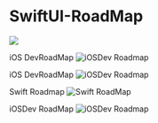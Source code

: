 # SwiftUI-RoadMap

![](https://github.com/GaneshRajuGalla/SwiftUI-RoadMap/blob/main/SwiftUI%20RoadMap/Swiftui.png)


iOS DevRoadMap
![iOSDev Roadmap](https://github.com/GaneshRajuGalla/SwiftUI-RoadMap/assets/61533653/47c19883-bfae-4251-9065-5de043f17191)


iOS DevRoadMap
![iOSDev Roadmap ](https://github.com/GaneshRajuGalla/SwiftUI-RoadMap/assets/61533653/0471ab06-d356-445d-ac18-1ea8f339dfc6)


Swift Roadmap
![Swift RoadMap](https://github.com/GaneshRajuGalla/SwiftUI-RoadMap/assets/61533653/f3ab7670-7bc9-4240-bbbd-4a9663908fec)

iOSDev RoadMap
![iOSDev Roadmap](https://github.com/GaneshRajuGalla/RoadMaps/assets/61533653/fcaadacc-fded-4fe3-8227-f688dbd7d914)
